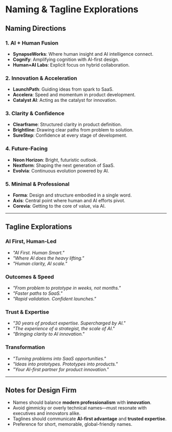 # Naming & Tagline Explorations

## Naming Directions

### 1. AI + Human Fusion
- **SynapseWorks**: Where human insight and AI intelligence connect.
- **Cognify**: Amplifying cognition with AI-first design.
- **Human+AI Labs**: Explicit focus on hybrid collaboration.

### 2. Innovation & Acceleration
- **LaunchPath**: Guiding ideas from spark to SaaS.
- **Accelera**: Speed and momentum in product development.
- **Catalyst AI**: Acting as the catalyst for innovation.

### 3. Clarity & Confidence
- **Clearframe**: Structured clarity in product definition.
- **Brightline**: Drawing clear paths from problem to solution.
- **SureStep**: Confidence at every stage of development.

### 4. Future-Facing
- **Neon Horizon**: Bright, futuristic outlook.
- **Nextform**: Shaping the next generation of SaaS.
- **Evolvia**: Continuous evolution powered by AI.

### 5. Minimal & Professional
- **Forma**: Design and structure embodied in a single word.
- **Axis**: Central point where human and AI efforts pivot.
- **Corevia**: Getting to the core of value, via AI.

---

## Tagline Explorations

### AI First, Human-Led
- *"AI First. Human Smart."*
- *"Where AI does the heavy lifting."*
- *"Human clarity, AI scale."*

### Outcomes & Speed
- *"From problem to prototype in weeks, not months."*
- *"Faster paths to SaaS."*
- *"Rapid validation. Confident launches."*

### Trust & Expertise
- *"30 years of product expertise. Supercharged by AI."*
- *"The experience of a strategist, the scale of AI."*
- *"Bringing clarity to AI innovation."*

### Transformation
- *"Turning problems into SaaS opportunities."*
- *"Ideas into prototypes. Prototypes into products."*
- *"Your AI-first partner for product innovation."*

---

## Notes for Design Firm
- Names should balance **modern professionalism** with **innovation**.  
- Avoid gimmicky or overly technical names—must resonate with executives and innovators alike.  
- Taglines should communicate **AI-first advantage** and **trusted expertise**.  
- Preference for short, memorable, global-friendly names.

